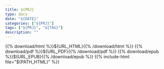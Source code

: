 ```yaml
---
title: ${PRJ}
type: docs
date: "${DATE}"
categories: ["${PRJ}"]
tags: ["${PRJ}", "${TAG}"]
description: ""
---
```


{{% download/html %}}${URL_HTML}{{% /download/html %}}
{{% download/pdf %}}${URL_PDF}{{% /download/pdf %}}
{{% download/epub %}}${URL_EPUB}{{% /download/epub %}}
{{% include-html file="${PATH_HTML}" %}}
